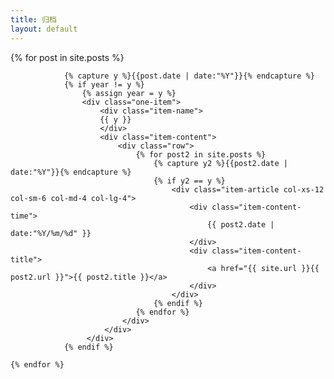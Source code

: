```yaml
---
title: 归档
layout: default
---
```


<div id="pages">
    {% for post in site.posts %}
        
                {% capture y %}{{post.date | date:"%Y"}}{% endcapture %}
                {% if year != y %}
                    {% assign year = y %}
                    <div class="one-item">
                        <div class="item-name">
                        {{ y }}
                        </div>
                        <div class="item-content">
                            <div class="row">
                                {% for post2 in site.posts %}
                                    {% capture y2 %}{{post2.date | date:"%Y"}}{% endcapture %}
                                    {% if y2 == y %}
                                        <div class="item-article col-xs-12 col-sm-6 col-md-4 col-lg-4">
                                            <div class="item-content-time">
                                                {{ post2.date | date:"%Y/%m/%d" }}
                                            </div>
                                            <div class="item-content-title">
                                                <a href="{{ site.url }}{{ post2.url }}">{{ post2.title }}</a>
                                            </div>
                                        </div>
                                    {% endif %}
                                {% endfor %}
                             </div>
                         </div>
                     </div>
                {% endif %}
           
    {% endfor %}
</div>